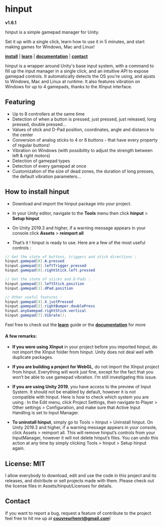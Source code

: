 # hinput
**v1.6.1**

hinput is a simple gamepad manager for Unity.

Set it up with a single click, learn how to use it in 5 minutes, and start making games for Windows, Mac and Linux!

**[install](http://tiny.cc/hinput_install_v1-6-0)** | **[learn](http://tiny.cc/hinput_learn_v1-6-0)** | **[documentation](http://tiny.cc/hinput_doc_v1-6-0)** | **[contact](mailto:couvreurhenri@gmail.com)**

hinput is a wrapper around Unity's base input system, with a command to fill up the input manager in a single click, and an intuitive API to expose gamepad controls. It automatically detects the OS you're using, and ajusts to Windows, Mac and Linux at runtime. It also features vibration on Windows for up to 4 gamepads, thanks to the XInput interface. 

## Featuring
- Up to 8 controllers at the same time
- Detection of when a button is pressed, just pressed, just released, long pressed, double pressed...
- Values of stick and D-Pad position, coordinates, angle and distance to the center
- Conversion of analog sticks to 4 or 8 buttons - that have every property of regular buttons!
- Vibration on Windows (with possibility to adjust the strength between left & right motors)
- Detection of gamepad types
- Detection of every gamepad at once
- Customization of the size of dead zones, the duration of long presses, the default vibration parameters... 

## How to install hinput

- Download and import the hinput package into your project.

- In your Unity editor, navigate to the **Tools** menu then click **hinput** > **Setup hinput**

- On Unity 2019.3 and higher, if a warning message appears in your console click **Assets** > **reimport all**

- That’s it ! hinput is ready to use. Here are a few of the most useful controls :

```csharp
// Get the state of buttons, triggers and stick directions :
hinput.gamepad[0].A.pressed
hinput.gamepad[0].leftTrigger.pressed
hinput.gamepad[0].rightStick.left.pressed

// Get the state of sticks and D-Pads :
hinput.gamepad[3].leftStick.position
hinput.gamepad[1].dPad.position

// Other useful features :
hinput.gamepad[4].X.justPressed
hinput.gamepad[2].rightBumper.doublePress
hinput.anyGamepad.rightStick.vertical
hinput.gamepad[7].Vibrate();
```

Feel free to check out the **[learn](http://tiny.cc/hinput_learn_v1-6-0)** guide or the **[documentation](http://tiny.cc/hinput_doc_v1-6-0)** for more

#### A few remarks:
- **If you were using XInput** in your project before you imported hinput, do not import the XInput folder from hinput. Unity does not deal well with duplicate packages.


- **If you are building a project for WebGL**, do not import the XInput project from hinput. Everything will work just fine, except for the fact that you won’t be able to use gamepad vibration. I’m still investigating this issue.


- **If you are using Unity 2019**, you have access to the preview of Input System. It should not be enabled by default, however it is not compatible with hinput. Here is how to check which system you are using : In the Edit menu, click Project Settings, then navigate to Player > Other settings > Configuration, and make sure that Active Input Handling is set to Input Manager.

- **To uninstall hinput**, simply go to Tools > hinput > Uninstall hinput. On Unity 2019.3 and higher, if a warning message appears in your console, click Assets > reimport all. This will remove hinput’s controls from your InputManager, however it will not delete hinput’s files. You can undo this action at any time by simply clicking Tools > hinput > Setup hinput again.

## License: MIT

I allow everybody to download, edit and use the code in this project and its releases, and distribute or sell projects made with  them. Please check out the license files in Assets/hinput/Licenses for details.

## Contact

If you want to report a bug, request a feature of contribute to the project feel free to hit me up at **[couvreurhenri@gmail.com](mailto:couvreurhenri@gmail.com)**!
